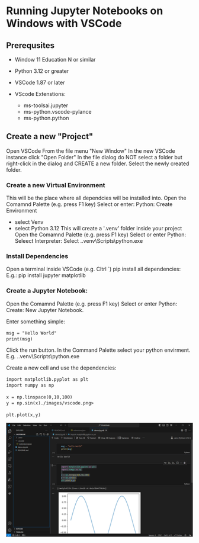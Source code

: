# Running Jupyter Notebooks on Windows with VSCode
## Prerequsites
- Window 11 Education N or similar
- Python 3.12 or greater
- VSCode 1.87 or later

- VScode Extenstions:
    - ms-toolsai.jupyter
    - ms-python.vscode-pylance
    - ms-python.python

## Create a new "Project"
Open VSCode
From the file menu "New Window"
In the new VSCode instance click "Open Folder"
In the file dialog do NOT select a folder but right-click in the dialog and CREATE a new folder.
Select the newly created folder. 

### Create a new Virtual Environment
This will be the place where all dependcies will be installed into.
Open the Comamnd Palette (e.g. press F1 key) 
Select or enter: Python: Create Environment
- select Venv
- select Python 3.12
This will create a '.venv' folder inside your project
Open the Comamnd Palette (e.g. press F1 key) 
Select or enter Python: Seleect Interpreter: Select .\.venv\Scripts\python.exe

### Install Dependencies
Open a terminal inside VSCode (e.g. Cltrl `)
pip install all dependencies: E.g.:
pip install jupyter matplotlib

### Create a Jupyter Notebook:
Open the Comamnd Palette (e.g. press F1 key) 
Select or enter Python: Create: New Jupyter Notebook.

Enter something simple:
```
msg = "Hello World"
print(msg)
```

Click the run button. In the Command Palette select your python envirment. E.g. .\.venv\Scripts\python.exe

Create a new cell and use the dependencies:

```
import matplotlib.pyplot as plt
import numpy as np

x = np.linspace(0,10,100)
y = np.sin(x)./images/vscode.png>

plt.plot(x,y)
```

![VSCode](images/vscode.png)